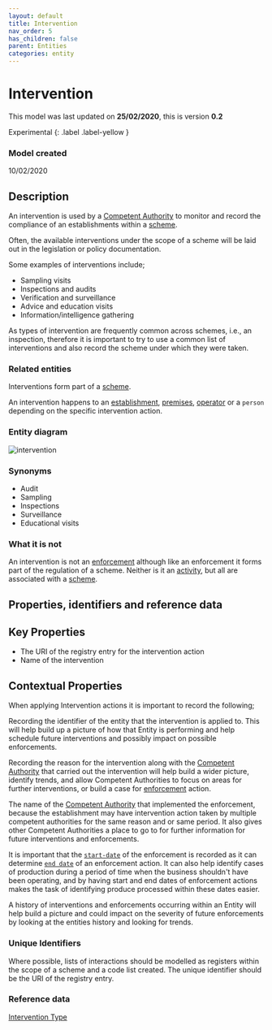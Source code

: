 ```yaml
---
layout: default
title: Intervention
nav_order: 5
has_children: false
parent: Entities
categories: entity
---
```

# Intervention

This model was last updated on **25/02/2020**, this is version **0.2**

Experimental
{: .label .label-yellow }

### Model created
10/02/2020

## Description
An intervention is used by a [Competent Authority](/enterprise-data-models/entities/competent-authority.html) to monitor and record the compliance of an establishments within a [scheme](/enterprise-data-models/entities/scheme.html).

Often, the available interventions under the scope of a scheme will be laid out in the legislation or policy documentation.

Some examples of interventions include;
*   Sampling visits
*   Inspections and audits
*   Verification and surveillance
*   Advice and education visits
*   Information/intelligence gathering

As types of intervention are frequently common across schemes, i.e., an inspection, therefore it is important to try to use a common list of interventions and also record the scheme under which they were taken.

### Related entities
Interventions form part of a [scheme](/enterprise-data-models/entities/scheme.html).

An intervention happens to an [establishment](/enterprise-data-models/entities/establishment.html), [premises](/enterprise-data-models/entities/premises.html), [operator](/enterprise-data-models/entities/operator.html) or a `person` depending on the specific intervention action.

### Entity diagram
![intervention](/enterprise-data-models/entities/diagrams/Intervention.png)

### Synonyms
*   Audit
*   Sampling
*   Inspections
*   Surveillance
*   Educational visits

### What it is not
An intervention is not an [enforcement](/enterprise-data-models/entities/enforcement.html) although like an enforcement it forms part of the regulation of a scheme.  Neither is it an [activity](/enterprise-data-models/entities/activity.html), but all are associated with a [scheme](/enterprise-data-models/entities/scheme.html).

## Properties, identifiers and reference data

## Key Properties
*   The URI of the registry entry for the intervention action
*   Name of the intervention

## Contextual Properties
When applying Intervention actions it is important to record the following;

Recording the identifier of the entity that the intervention is applied to. This will help build up a picture of how that Entity is performing and help schedule future interventions and possibly impact on possible enforcements.

Recording the reason for the intervention along with the [Competent Authority](/enterprise-data-models/entities/competent-authority.html) that carried out the intervention will help build a wider picture, identify trends, and allow Competent Authorities to focus on areas for further interventions, or build a case for [enforcement](/enterprise-data-models/entities/enforcement.html) action.

The name of the [Competent Authority](/enterprise-data-models/entities/competent-authority.html) that implemented the enforcement, because the establishment may have intervention action taken by multiple competent authorities for the same reason and or same period.  It also gives other Competent Authorities a place to go to for further information for future interventions and enforcements.

It is important that the [`start-date`](/enterprise-data-models/patterns/date-and-time.html#start-date) of the enforcement is recorded as it can determine [`end date`](/enterprise-data-models/patterns/date-and-time.html#end-date) of an enforcement action. It can also help identify cases of production during a period of time when the business shouldn't have been operating, and by having start and end dates of enforcement actions makes the task of identifying produce processed within these dates easier.

A history of interventions and enforcements occurring within an Entity will help build a picture and could impact on the severity of future enforcements by looking at the entities history and looking for trends.

### Unique Identifiers
Where possible, lists of interactions should be modelled as registers within the scope of a scheme and a code list created. The unique identifier should be the URI of the registry entry.

### Reference data
[Intervention Type](https://data.food.gov.uk/codes/enforcement-monitoring/_intervention-type)

